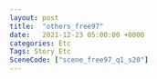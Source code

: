```yaml
---
layout: post
title:  "others_free97"
date:   2021-12-23 05:00:00 +0000
categories: Etc
Tags: Story Etc
SceneCode: ["scene_free97_q1_s20"]
---
```


